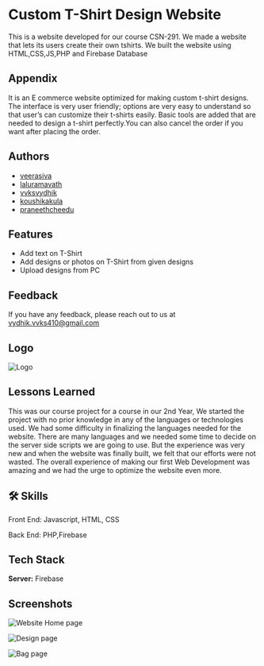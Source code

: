 
# Custom T-Shirt Design Website

This is a website developed for our course CSN-291.
We made a website that lets its users create their own tshirts. We built the website using HTML,CSS,JS,PHP and Firebase Database
## Appendix

It is an E commerce website optimized for making custom t-shirt
designs. The interface is very user friendly; options are very easy to 
understand so that user’s can customize their t-shirts easily.
Basic tools are added that are needed to design a t-shirt perfectly.You can also cancel the order if you want after placing the order.


## Authors

- [veerasiva](https://github.com/Veerasiva02)
- [laluramavath](https://github.com/laluiitr)
- [vvksvydhik](https://github.com/vvkscode)
- [koushikakula](https://github.com/Koushik4010)
- [praneethcheedu](https://github.com/PraneethReddy205)

## Features

- Add text on T-Shirt
- Add designs or photos on T-Shirt from given designs
- Upload designs from PC



## Feedback

If you have any feedback, please reach out to us at vydhik.vvks410@gmail.com

## Logo
![Logo](https://iili.io/p6T8SR.png)

## Lessons Learned

This was our course project for a course in our 2nd Year, We started the project with no prior knowledge in any of the languages or technologies used. We had some difficulty in finalizing the languages needed for the website.
There are many languages and we needed some time to decide on the server side scripts we are going to use. But the experience was very new and when the website was finally built, we felt that our efforts were not wasted. The overall experience of making our first Web Development was amazing and we had the urge to optimize the website even more.

## 🛠 Skills
Front End: Javascript, HTML, CSS

Back End: PHP,Firebase


## Tech Stack
**Server:** Firebase

## Screenshots
![Website Home page](https://iili.io/p6AVQ1.png)


![Design page](https://iili.io/p6lWAb.png)


![Bag page](https://iili.io/p6ltUX.png)


